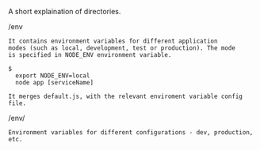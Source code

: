 A short explaination of directories.

/env

    It contains environment variables for different application
    modes (such as local, development, test or production). The mode
    is specified in NODE_ENV environment variable.

    $
      export NODE_ENV=local
      node app [serviceName]

    It merges default.js, with the relevant enviroment variable config file.

/env/

    Environment variables for different configurations - dev, production,
    etc.
    
